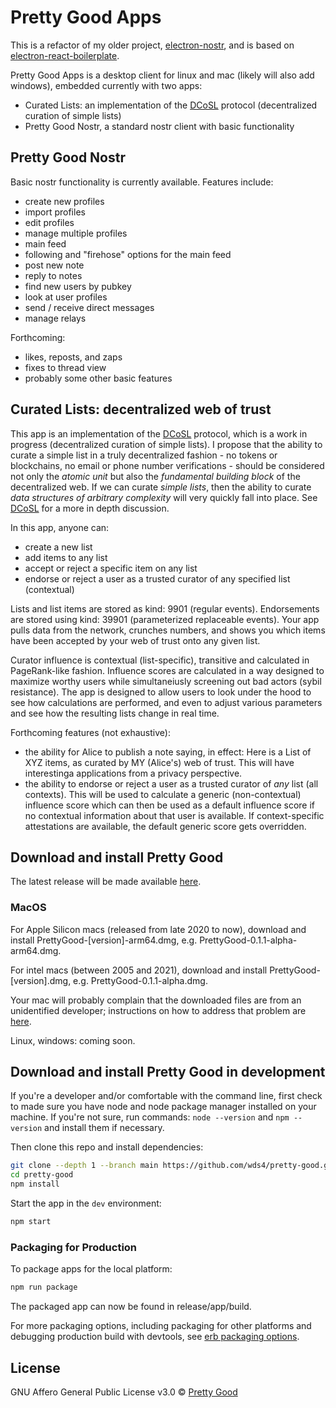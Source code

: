# Pretty Good Apps

This is a refactor of my older project, [electron-nostr](https://github.com/wds4/electron-react-boilerplate-nostr), and is based on [electron-react-boilerplate](https://github.com/electron-react-boilerplate/electron-react-boilerplate). 

Pretty Good Apps is a desktop client for linux and mac (likely will also add windows), embedded currently with two apps:
- Curated Lists: an implementation of the [DCoSL](https://github.com/wds4/DCoSL) protocol (decentralized curation of simple lists)
- Pretty Good Nostr, a standard nostr client with basic functionality

## Pretty Good Nostr

Basic nostr functionality is currently available. Features include:
- create new profiles
- import profiles
- edit profiles
- manage multiple profiles
- main feed
- following and "firehose" options for the main feed
- post new note
- reply to notes
- find new users by pubkey
- look at user profiles
- send / receive direct messages
- manage relays

Forthcoming:
- likes, reposts, and zaps
- fixes to thread view
- probably some other basic features

## Curated Lists: decentralized web of trust

This app is an implementation of the [DCoSL](https://github.com/wds4/DCoSL) protocol, which is a work in progress (decentralized curation of simple lists). I propose that the ability to curate a simple list in a truly decentralized fashion - no tokens or blockchains, no email or phone number verifications - should be considered not only the <i>atomic unit</i> but also the <i>fundamental building block</i> of the decentralized web. If we can curate <i>simple lists</i>, then the ability to curate <i>data structures of arbitrary complexity</i> will very quickly fall into place. See [DCoSL](https://github.com/wds4/DCoSL) for a more in depth discussion.

In this app, anyone can:
- create a new list
- add items to any list
- accept or reject a specific item on any list
- endorse or reject a user as a trusted curator of any specified list (contextual)

Lists and list items are stored as kind: 9901 (regular events). Endorsements are stored using kind: 39901 (parameterized replaceable events). Your app pulls data from the network, crunches numbers, and shows you which items have been accepted by your web of trust onto any given list.

Curator influence is contextual (list-specific), transitive and calculated in PageRank-like fashion. Influence scores are calculated in a way designed to maximize worthy users while simultaneiusly screening out bad actors (sybil resistance). The app is designed to allow users to look under the hood to see how calculations are performed, and even to adjust various parameters and see how the resulting lists change in real time.

Forthcoming features (not exhaustive):
- the ability for Alice to publish a note saying, in effect: Here is a List of XYZ items, as curated by MY (Alice's) web of trust. This will have interestinga applications from a privacy perspective.
- the ability to endorse or reject a user as a trusted curator of <i>any</i> list (all contexts). This will be used to calculate a generic (non-contextual) influence score which can then be used as a default influence score if no contextual information about that user is available. If context-specific attestations are available, the default generic score gets overridden.

## Download and install Pretty Good 

The latest release will be made available [here](https://github.com/wds4/pretty-good/releases).

### MacOS

For Apple Silicon macs (released from late 2020 to now), download and install PrettyGood-[version]-arm64.dmg, e.g. PrettyGood-0.1.1-alpha-arm64.dmg.

For intel macs (between 2005 and 2021), download and install PrettyGood-[version].dmg, e.g. PrettyGood-0.1.1-alpha.dmg.

Your mac will probably complain that the downloaded files are from an unidentified developer; instructions on how to address that problem are [here](https://www.macworld.com/article/672947/how-to-open-a-mac-app-from-an-unidentified-developer.html).

Linux, windows: coming soon.

## Download and install Pretty Good in development

If you're a developer and/or comfortable with the command line, first check to made sure you have node and node package manager installed on your machine. If you're not sure, run commands: `node --version` and `npm --version` and install them if necessary.

Then clone this repo and install dependencies:

```bash
git clone --depth 1 --branch main https://github.com/wds4/pretty-good.git pretty-good
cd pretty-good
npm install
```

Start the app in the `dev` environment:

```bash
npm start
```

### Packaging for Production

To package apps for the local platform:

```bash
npm run package
```

The packaged app can now be found in release/app/build.

For more packaging options, including packaging for other platforms and debugging production build with devtools, see [erb packaging options](https://electron-react-boilerplate.js.org/docs/packaging).

## License

GNU Affero General Public License v3.0 © [Pretty Good](https://github.com/wds4/pretty-good)
